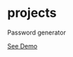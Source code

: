 # projects
 Password generator   

 [See Demo](https://bushido2014.github.io/projects/password-generator/)